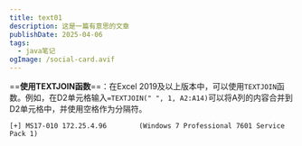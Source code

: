 ```yaml
---
title: text01
description: 这是一篇有意思的文章
publishDate: 2025-04-06
tags:
  - java笔记
ogImage: /social-card.avif
---
```

==‌**使用TEXTJOIN函数**‌==：在Excel 2019及以上版本中，可以使用`TEXTJOIN`函数。例如，在D2单元格输入`=TEXTJOIN(" ", 1, A2:A14)`可以将A列的内容合并到D2单元格中，并使用空格作为分隔符。‌

```
[+] MS17-010 172.25.4.96        (Windows 7 Professional 7601 Service Pack 1)
```
